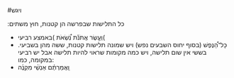 #ויגש

&#x202b;
כל התלישות שבפרשה הן קטנות, חוץ משתים:
* וְעֶ֣שֶׂר אֲתֹנֹ֡ת נֹֽ֠שְׂאֹת )באמצע רביעי(
* כָּל־הַ֠נֶּפֶשׁ (בסוף יחוס השבעים נפש)
ויש שמונה תלישות קטנות, ששה מהן בשביעי.  בששי אין שום תלישה, ויש כמה מקומות שראוי להיות תלישה אבל יש רביעי במקומה, כמו:
* וַֽאֲמַרְתֶּ֗ם אַנְשֵׁ֨י מִקְנֶ֜ה 
